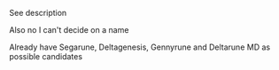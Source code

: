 See description

Also no I can't decide on a name

Already have Segarune, Deltagenesis, Gennyrune and Deltarune MD as possible candidates
